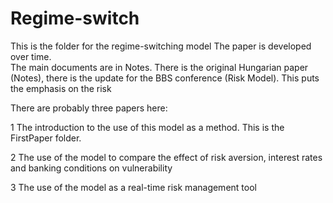 # Regime-switch
This is the folder for the regime-switching model
The paper is developed over time.  
The main documents are in Notes.  There is the original Hungarian paper (Notes), there is the update for the BBS conference 
(Risk Model).  This puts the emphasis on the risk 

There are probably three papers here: 

1 The introduction to the use of this model as a method.  This is the FirstPaper folder. 

2 The use of the model to compare the effect of risk aversion, interest rates and banking conditions on vulnerability

3 The use of the model as a real-time risk management tool
